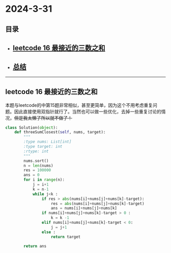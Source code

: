 # 2024-3-31
## 目录

- ## [leetcode 16 最接近的三数之和](#section1)
- ## [总结](#sections)

---

## leetcode 16 最接近的三数之和
本题与leetcode的中第15题非常相似，甚至更简单，因为这个不用考虑重复问题。因此直接使用双指针就行了。当然也可以做一些优化，去掉一些重复讨论的情况，~~但是我太懒了所以就不做了！~~
```python
class Solution(object):
    def threeSumClosest(self, nums, target):
        """
        :type nums: List[int]
        :type target: int
        :rtype: int
        """
        nums.sort()
        n = len(nums)
        res = 100000 
        ans = 0
        for i in range(n):
            j = i+1
            k = n-1
            while j<k :
                if res > abs(nums[i]+nums[j]+nums[k]-target):
                    res = abs(nums[i]+nums[j]+nums[k]-target)
                    ans = nums[i]+nums[j]+nums[k]
                if nums[i]+nums[j]+nums[k]-target > 0 :
                    k = k -1
                elif nums[i]+nums[j]+nums[k]-target < 0:
                    j = j+1
                else :
                    return target      
        
        return ans
```


